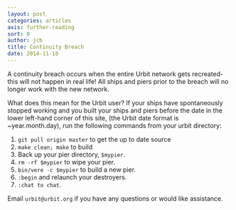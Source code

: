```yaml
---
layout: post
categories: articles
axis: further-reading
sort: 0
author: jcb
title: Continuity Breach
date: 2014-11-10
---
```


A continuity breach occurs when the entire Urbit network gets recreated- this will not happen in real life! All ships and piers prior to the breach will no longer work with the new network.

What does this mean for the Urbit user? If your ships have spontaneously stopped working and you built your ships and piers before the date in the lower left-hand corner of this site, (the Urbit date format is ~year.month.day), run the following commands from your urbit directory:

1. `git pull origin master` to get the up to date source
2. `make clean; make` to build
3. Back up your pier directory, `$mypier`.
4. `rm -rf $mypier` to wipe your pier.
5. `bin/vere -c $mypier` to build a new pier.
6. `:begin` and relaunch your destroyers.
7. `:chat to chat`.

Email `urbit@urbit.org` if you have any questions or would like assistance. 
